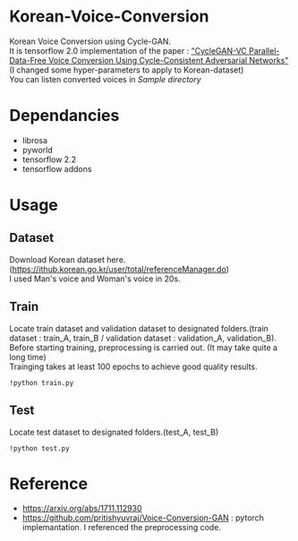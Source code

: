 # Korean-Voice-Conversion

Korean Voice Conversion using Cycle-GAN.  
It is tensorflow 2.0 implementation of the paper : ["CycleGAN-VC Parallel-Data-Free Voice Conversion Using Cycle-Consistent Adversarial Networks"](https://arxiv.org/abs/1711.112930) (I changed some hyper-parameters to apply to Korean-dataset)  
You can listen converted voices in *Sample directory*

# Dependancies

* librosa
* pyworld
* tensorflow 2.2
* tensorflow addons

# Usage

## Dataset

Download Korean dataset here.(https://ithub.korean.go.kr/user/total/referenceManager.do)  
I used Man's voice and Woman's voice in 20s.

## Train
Locate train dataset and validation dataset to designated folders.(train dataset : train_A, train_B / validation dataset : validation_A, validation_B). Before starting training, preprocessing is carried out. (It may take quite a long time)  
Trainging takes at least 100 epochs to achieve good quality results.

    !python train.py
  
## Test
Locate test dataset to designated folders.(test_A, test_B)

    !python test.py
    
# Reference

* https://arxiv.org/abs/1711.112930
* https://github.com/pritishyuvraj/Voice-Conversion-GAN : pytorch implemantation. I referenced the preprocessing code.

    
    
 
    
 








